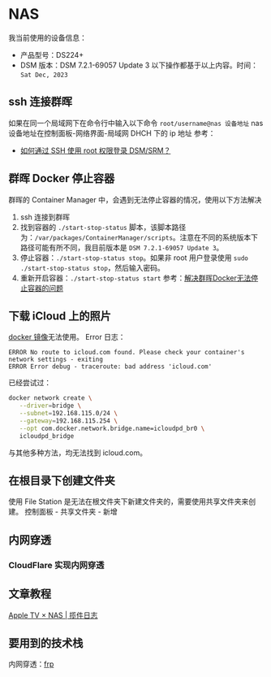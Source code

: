 # NAS

我当前使用的设备信息：

- 产品型号：DS224+
- DSM 版本：DSM 7.2.1-69057 Update 3
以下操作都基于以上内容。时间：`Sat Dec, 2023`

## ssh 连接群晖

如果在同一个局域网下在命令行中输入以下命令
`root/username@nas 设备地址`
nas 设备地址在控制面板-网络界面-局域网 DHCH 下的 ip 地址
参考：

- [如何通过 SSH 使用 root 权限登录 DSM/SRM？](https://kb.synology.cn/zh-cn/DSM/tutorial/How_to_login_to_DSM_with_root_permission_via_SSH_Telnet)

## 群晖 Docker 停止容器

群晖的 Container Manager 中，会遇到无法停止容器的情况，使用以下方法解决

1. ssh 连接到群晖
2. 找到容器的 `./start-stop-status` 脚本，该脚本路径为：`/var/packages/ContainerManager/scripts`。注意在不同的系统版本下路径可能有所不同，我目前版本是 `DSM 7.2.1-69057 Update 3`。
3. 停止容器：`./start-stop-status stop`。如果非 root 用户登录使用 `sudo ./start-stop-status stop`，然后输入密码。
4. 重新开启容器：`./start-stop-status start`
参考：[解决群晖Docker无法停止容器的问题](https://www.huluohu.com/posts/135/)

## 下载 iCloud 上的照片

[docker 镜像](https://github.com/boredazfcuk/docker-icloudpd)无法使用。
Error 日志：
```
ERROR No route to icloud.com found. Please check your container's network settings - exiting
ERROR Error debug - traceroute: bad address 'icloud.com'
```

已经尝试过：
``` bash
docker network create \
   --driver=bridge \
   --subnet=192.168.115.0/24 \
   --gateway=192.168.115.254 \
   --opt com.docker.network.bridge.name=icloudpd_br0 \
   icloudpd_bridge
```
与其他多种方法，均无法找到 icloud.com。

## 在根目录下创建文件夹

使用 File Station 是无法在根文件夹下新建文件夹的，需要使用共享文件夹来创建。
控制面板 - 共享文件夹 - 新增

## 内网穿透

### CloudFlare 实现内网穿透

## 文章教程

[Apple TV × NAS | 揽件日志](https://blog.imalan.cn/archives/apple-tv-and-synology-ds220plus/)

## 要用到的技术栈

内网穿透：[frp](https://github.com/fatedier/frp)
